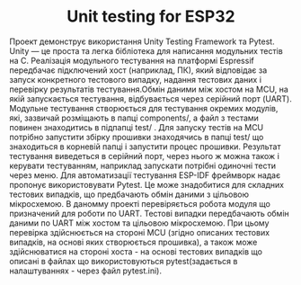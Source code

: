 <h1 align="center">
  Unit testing for ESP32
</h1>
<p>
  Проект демонструє використання Unity Testing Framework та Pytest. Unity — це проста та легка бібліотека для написання модульних тестів на C. Реалізація модульного тестування на платформі Espressif передбачає підключений хост (наприклад, ПК), який відповідає за запуск конкретного тестового випадку, надання тестових даних і перевірку результатів тестування.Обмін даними між хостом на MCU, на якій запускається тестування, відбувається через серійний порт (UART). Модульне тестування створюється для тестування окремих модулів, які, зазвичай розміщають в папці components/, а файл з тестами повинен знаходитись в підпапці test/ . Для запуску тестів на MCU потрібно запустити збірку прошивки знаходячись в папці test/ що знаходиться в корневій папці і запустити процес прошивки. Результат тестування виведеться в серійний порт, через нього ж можна також і керувати тестуванням, наприклад запускати потрібні одиночні тести через меню. Для автоматизації тестування ESP-IDF фреймворк надає пропонує використовувати Pytest. Це може знадобитися для складних тестових випадків, що предбачають обмін даними з цільовою мікросхемою. В даномму проекті перевіряється робота модуля що призначений для роботи по UART. Тестові випадки передбачають обмін даними по UART між хостом та цільовою мікросхемою. При цьому перевірка здійснюється на стороні MCU (згідно описаних тестових випадків, на основі яких створюється прошивка), а також може здійснюватися на стороні хоста - на основі тестових випадків що описані в файлах що використовуються pytest(задається в налаштуваннях - через файл pytest.ini).
</p>
